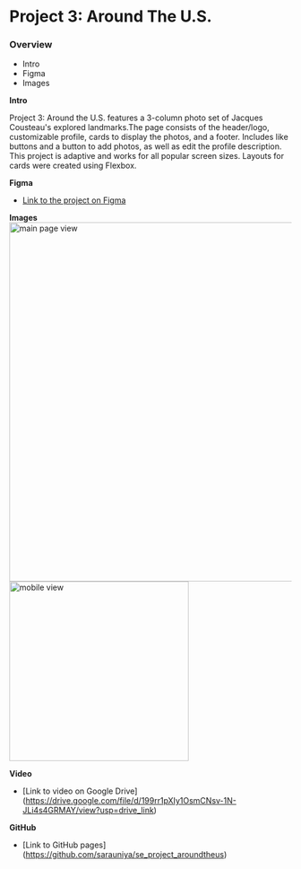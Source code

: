# Project 3: Around The U.S.

### Overview  

* Intro  
* Figma  
* Images  
  
**Intro**
  
Project 3: Around the U.S. features a 3-column photo set of Jacques Cousteau's explored landmarks.The page consists of the header/logo, customizable profile, cards to display the photos, and a footer. Includes like buttons and a button to add photos, as well as edit the profile description. This project is adaptive and works for all popular screen sizes. Layouts for cards were created using Flexbox. 
  
**Figma**  
  
* [Link to the project on Figma](https://www.figma.com/file/ii4xxsJ0ghevUOcssTlHZv/Sprint-3%3A-Around-the-US?node-id=0%3A1)  
  
**Images**  
  <img src="./images/main-page.jpg" alt="main page view" width="640" >
  <img src="./images/mobile.jpg" alt="mobile view" width="320">

**Video**
* [Link to video on Google Drive] (https://drive.google.com/file/d/199rr1pXIy1OsmCNsv-1N-JLi4s4GRMAY/view?usp=drive_link)

**GitHub**

* [Link to GitHub pages] (https://github.com/sarauniya/se_project_aroundtheus)